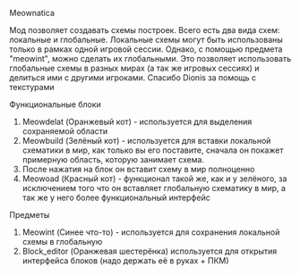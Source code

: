 Meownatica

Мод позволяет создавать схемы построек. Всего есть два вида схем: локальные и глобальные. Локальные схемы могут быть использованы только в рамках одной игровой сессии. 
Однако, с помощью предмета "meowint", можно сделать их глобальными. Это позволяет использовать глобальные схемы в разных мирах (а так же игровых сессиях) и делиться ими с другими игроками. 
Спасибо Dionis за помощь с текстурами

Функциональные блоки
1. Meowdelat (Оранжевый кот) - используется для выделения сохраняемой области
2. Meowbuild (Зелёный кот) - используется для вставки локальной схематики в мир, как только вы его поставите, сначала он покажет примерную область, которую занимает схема.
3. После нажатия на блок он вставит схему в мир полноценно
4. Meowoad (Красный кот) - функционал такой же, как и у зелёного, за исключением того что он вставляет глобальную схематику в мир, а так же у него более функциональный интерфейс

Предметы
1. Meowint (Синее что-то) - используется для сохранения локальной схемы в глобальную
2. Block_editor (Оранжевая шестерёнка) используется для открытия интерфейса блоков (надо держать её в руках + ПКМ)
